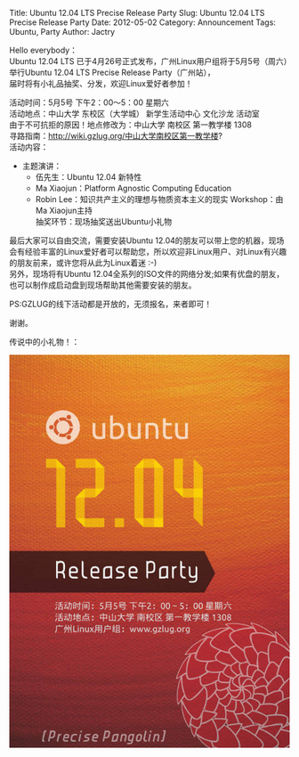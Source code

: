 Title: Ubuntu 12.04 LTS Precise Release Party
Slug: Ubuntu 12.04 LTS Precise Release Party
Date:  2012-05-02
Category: Announcement
Tags: Ubuntu, Party
Author: Jactry

Hello everybody：  
  Ubuntu 12.04 LTS 已于4月26号正式发布，广州Linux用户组将于5月5号（周六）举行Ubuntu 12.04 LTS Precise Release Party（广州站），  
届时将有小礼品抽奖、分发，欢迎Linux爱好者参加！  

活动时间：5月5号 下午2：00～5：00 星期六  
活动地点：中山大学 东校区（大学城） 新学生活动中心 文化沙龙 活动室  
由于不可抗拒的原因！地点修改为：中山大学 南校区 第一教学楼 1308    
寻路指南：http://wiki.gzlug.org/中山大学南校区第一教学楼?  
活动内容：  
 - 主题演讲：
    - 伍先生：Ubuntu 12.04 新特性
    - Ma Xiaojun：Platform Agnostic Computing Education
    - Robin Lee：知识共产主义的理想与物质资本主义的现实
Workshop：由Ma Xiaojun主持  
抽奖环节：现场抽奖送出Ubuntu小礼物  

最后大家可以自由交流，需要安装Ubuntu 12.04的朋友可以带上您的机器，现场会有经验丰富的Linux爱好者可以帮助您，所以欢迎非Linux用户、对Linux有兴趣的朋友前来，或许您将从此为Linux着迷 :-)  
另外，现场将有Ubuntu 12.04全系列的ISO文件的网络分发;如果有优盘的朋友，也可以制作成启动盘到现场帮助其他需要安装的朋友。  

PS:GZLUG的线下活动都是开放的，无须报名，来者即可！  

谢谢。  

传说中的小礼物！：  

![ubuntu12.04](/images/2012/ubuntu12.04.jpeg)

